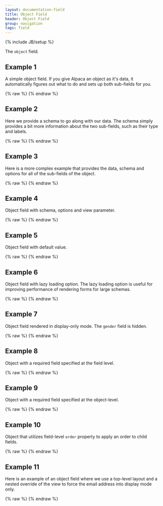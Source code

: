 ```yaml
---
layout: documentation-field
title: Object Field
header: Object Field
group: navigation
tags: field
---
```

{% include JB/setup %}

The ```object``` field.

<!-- INCLUDE_API_DOCS: object -->


## Example 1
A simple object field.  If you give Alpaca an object as it's data, it automatically figures out what to do and
sets up both sub-fields for you.
<div id="field1"> </div>
{% raw %}
<script type="text/javascript" id="field1-script">
$("#field1").alpaca({
    "data": {
        name: "John Matrix",
        age: 40
    }
});
</script>
{% endraw %}


## Example 2
Here we provide a schema to go along with our data.  The schema simply provides a bit more information about the two
sub-fields, such as their type and labels.
<div id="field2"> </div>
{% raw %}
<script type="text/javascript" id="field2-script">
$("#field2").alpaca({
    "data": {
        name: "John Matrix",
        age: 40
    },
    "schema": {
        "title": "Customer Profile",
        "type": "object",
        "properties": {
            "name": {
                "title": "Full Name",
                "type": "string"
            },
            "age": {
                "title": "Age",
                "type": "number"
            }
        }
    }
});
</script>
{% endraw %}


## Example 3
Here is a more complex example that provides the data, schema and options for all of the sub-fields of the object.
<div id="field3"> </div>
{% raw %}
<script type="text/javascript" id="field3-script">
$("#field3").alpaca({
    "data": {
        name: "John Matrix",
        age: 40,
        icecream: ["Chocolate", "Vanilla", "Strawberry"],
        address: {
            street: ["100 Main Street", "Suite 200"],
            city: "Burlington",
            state: "MA",
            zip: "18210"
        }
    },
    "schema": {
        "title": "Customer Profile",
        "type": "object",
        "properties": {
            "name": {
                "title": "Full Name",
                "type": "string"
            },
            "age": {
                "title": "Age",
                "type": "number"
            },
            "icecream": {
                "title": "Favorite Ice Cream",
                "type": "array"
            },
            "address": {
                "title": "Home Address",
                "type": "object",
                "properties": {
                    "street": {
                        "title": "Street Address",
                        "type": "array",
                        "items": {
                            "type": "string",
                            "maxLength": 30,
                            "minItems": 1,
                            "maxItems": 3
                        }
                    },
                    "city": {
                        "title": "City",
                        "type": "string"
                    },
                    "state": {
                        "title": "State",
                        "type": "string"
                    },
                    "zip": {
                        "title": "Zip Code",
                        "type": "string"
                    }
                }
            }
        }
    },
    "options": {
        "fields": {
            "address": {
                "fields": {
                    "street": {
                        "collapsed": true,
                        "itemLabel": "Line"
                    }
                }
            }
        }
    }
});
</script>
{% endraw %}


## Example 4
Object field with schema, options and view parameter.
<div id="field4"> </div>
{% raw %}
<script type="text/javascript" id="field4-script">
$("#field4").alpaca({
    "data": {
        name: "John Matrix",
        age: 40,
        icecream: ["Chocolate", "Vanilla", "Strawberry"],
        address: {
            street: ["100 Main Street", "Suite 200"],
            city: "Burlington",
            state: "MA",
            zip: "18210"
        }
    },
    "view": "bootstrap-edit",
    "schema": {
        "title": "Customer Profile",
        "description": "Alpaca Ice Cream Customer Profile",
        "type": "object",
        "properties": {
            "name": {
                "title": "Full Name",
                "description": "Enter Your Full Name",
                "type": "string"
            },
            "age": {
                "title": "Age",
                "type": "number"
            },
            "icecream": {
                "title": "Favorite Ice Cream",
                "description": "Enter Your Favorite Icecream",
                "type": "array"
            },
            "address": {
                "title": "Home Address",
                "type": "object",
                "properties": {
                    "street": {
                        "title": "Street",
                        "type": "array",
                        "items": {
                            "type": "string",
                            "maxLength": 30,
                            "minItems": 1,
                            "maxItems": 3
                        }
                    },
                    "city": {
                        "title": "City",
                        "type": "string"
                    },
                    "state": {
                        "title": "State",
                        "type": "string"
                    },
                    "zip": {
                        "title": "Zip Code",
                        "type": "string"
                    }
                }
            }
        }
    },
    "options": {
        "fields": {
            "address": {
                "fields": {
                    "street": {
                        "collapsed": true,
                        "itemLabel": "Line"
                    }
                }
            }
        }
    }
});
</script>
{% endraw %}


## Example 5
Object field with default value.
<div id="field5"> </div>
{% raw %}
<script type="text/javascript" id="field5-script">
$("#field5").alpaca({
    "schema": {
        "title": "Customer Profile",
        "description": "Customer Contact Information",
        "type": "object",
        "default": '{"name":"John Matrix","age":40}',
        "properties": {
            "name": {
                "title": "Full Name",
                "description": "Enter Your Full Name",
                "type": "string"
            },
            "age": {
                "title": "Age",
                "type": "number"
            }
        }
    }
});
</script>
{% endraw %}


## Example 6
Object field with lazy loading option. The lazy loading option is useful for improving performance of rendering forms for large schemas.
<div id="field6"> </div>
{% raw %}
<script type="text/javascript" id="field6-script">
$("#field6").alpaca({
    "data": {
        name: "John Matrix",
        address: {
            street: ["100 Main Street", "Suite 200"],
            city: "Burlington",
            state: "MA",
            zip: "18210"
        }
    },
    "view": "bootstrap-edit",
    "schema": {
        "title": "Customer Profile",
        "description": "Alpaca Ice Cream Customer Profile",
        "type": "object",
        "properties": {
            "name": {
                "title": "Full Name",
                "description": "Enter Your Full Name",
                "type": "string"
            },
            "address": {
                "title": "Home Address",
                "type": "object",
                "properties": {
                    "street": {
                        "title": "Street",
                        "type": "array",
                        "items": {
                            "type": "string",
                            "maxLength": 30,
                            "minItems": 1,
                            "maxItems": 3
                        }
                    },
                    "city": {
                        "title": "City",
                        "type": "string"
                    },
                    "state": {
                        "title": "State",
                        "type": "string"
                    },
                    "zip": {
                        "title": "Zip Code",
                        "type": "string"
                    }
                }
            }
        }
    },
    "options": {
        "fields": {
            "address": {
                "lazyLoading": true,
                "fields": {
                    "street": {
                        "collapsed": true,
                        "itemLabel": "Line"
                    }
                }
            }
        }
    }
});
</script>
{% endraw %}


## Example 7
Object field rendered in display-only mode. The <code>gender</code> field is hidden.
<div id="field7"> </div>
{% raw %}
<script type="text/javascript" id="field7-script">
$("#field7").alpaca({
    "data": {
        name: "Lebron James",
        age: 28,
        gender: "male",
        address: {
            city: "Cleveland",
            country: "USA"
        }
    },
    "schema": {
        "title": "Customer Profile",
        "description": "Customer Contact Information",
        "type": "object",
        "properties": {
            "name": {
                "title": "Full Name",
                "description": "Enter Your Full Name",
                "type": "string"
            },
            "age": {
                "title": "Age",
                "type": "number"
            },
            "gender": {
                "title": "Gender",
                "type": "string"
            },
            "address": {
                "title": "Address",
                "type": "object",
                "properties": {
                    "city": {
                        "type": "string",
                        "title": "City"
                    },
                    "country": {
                        "type": "string",
                        "title": "Country"
                    }
                }
            }
        }
    },
    "options": {
        "fields": {
            "gender": {
                "hidden": true
            }
        }
    },
    "view": "bootstrap-display"
});
</script>
{% endraw %}

## Example 8
Object with a required field specified at the field level.
<div id="field8"> </div>
{% raw %}
<script type="text/javascript" id="field8-script">
$("#field8").alpaca({
    "schema": {
        "title": "Customer Profile",
        "description": "Customer Contact Information",
        "type": "object",
        "default": '{"name":"John Matrix","age":40}',
        "properties": {
            "name": {
                "title": "Full Name",
                "description": "Enter Your Full Name",
                "type": "string",
                "required": true
            },
            "age": {
                "title": "Age",
                "type": "number"
            }
        }
    }
});
</script>
{% endraw %}

## Example 9
Object with a required field specified at the object-level.
<div id="field9"> </div>
{% raw %}
<script type="text/javascript" id="field9-script">
$("#field9").alpaca({
    "schema": {
        "title": "Customer Profile",
        "description": "Customer Contact Information",
        "type": "object",
        "properties": {
            "user": {
                "type": "object",
                "title": "Customer Details",
                "default": '{"name":"John Matrix","age":40}',
                "required": [
                    "name"
                ],
                "properties": {
                    "name": {
                        "title": "Full Name",
                        "description": "Enter Your Full Name",
                        "type": "string"
                    },
                    "age": {
                        "title": "Age",
                        "type": "number"
                    }
                }
            }
        }
    }
});
</script>
{% endraw %}


## Example 10
Object that utilizes field-level <code>order</code> property to apply an order to child fields.
<div id="field10"> </div>
{% raw %}
<script type="text/javascript" id="field10-script">
$("#field10").alpaca({
    "schema": {
        "type": "object",
        "properties": {
            "lastName": {
                "type": "string",
                "title": "Last Name"
            },
            "age": {
                "type": "number",
                "title": "Age"
            },
            "firstName": {
                "type": "string",
                "title": "First Name"
            }
        }
    },
    "options": {
        "fields": {
            "lastName": {
                "order": 1
            },
            "age": {
                "order": 2
            },
            "firstName": {
                "order": 0
            }
        }
    }
});
</script>
{% endraw %}

## Example 11
Here is an example of an object field where we use a top-level layout and a nested override of the view to force the
email address into display mode only.
<div id="field11"> </div>
{% raw %}
<script type="text/javascript" id="field11-script">
$("#field11").alpaca({
    "data": {
        name: "John Matrix",
        email: "commando@usaf.gov",
        age: 40,
        status: "retired"
    },
    "schema": {
        "title": "Customer Profile",
        "type": "object",
        "properties": {
            "name": {
                "title": "Full Name",
                "type": "string"
            },
            "email": {
                "title": "Email",
                "type": "string"
            },
            "age": {
                "title": "Age",
                "type": "number"
            },
            "status": {
                "title": "Full Name",
                "type": "string",
                "enum": [
                    "retired", 
                    "active"
                ]
            }            
        }
    },
    "options": {
        "fields": {
            "email": {
                "view": "bootstrap-display-horizontal"
            },
            "status": {
                "type": "select",
                "optionLabels": [
                    "Retired",
                    "Back in Action!"
                ],
                "hideNone": true
            }
        }
    },
    "view": {
        "parent": "bootstrap-edit-horizontal",
        "layout": {
            "bindings": {
                "name": ".section2",
                "email": ".section1",
                "age": ".section2",
                "status": ".section2"
            },
            "template": "<div class='well'><div class='section1'></div><div class='section2'></div></div>"
        }
    }
});
</script>
{% endraw %}
